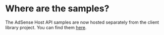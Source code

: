 # Where are the samples?

The AdSense Host API samples are now hosted separately from the client library
project. You can find them
[here](https://github.com/googleads/googleads-adsensehost-examples).
